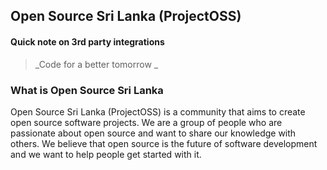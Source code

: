 ## Open Source Sri Lanka (ProjectOSS)

#### Quick note on 3rd party integrations
> _Code for a better tomorrow _

### What is Open Source Sri Lanka

Open Source Sri Lanka (ProjectOSS) is a community that aims to create open source software projects. We are a group of people who are passionate about open source and want to share our knowledge with others. We believe that open source is the future of software development and we want to help people get started with it.

